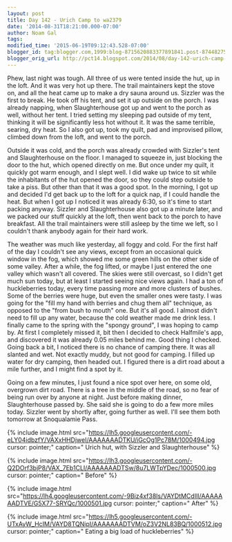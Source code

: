 ```yaml
---
layout: post
title: Day 142 - Urich Camp to wa2379
date: '2014-08-31T18:21:00.000-07:00'
author: Noam Gal
tags:
modified_time: '2015-06-19T09:12:43.528-07:00'
blogger_id: tag:blogger.com,1999:blog-8715620883377891841.post-8744827544228373875
blogger_orig_url: http://pct14.blogspot.com/2014/08/day-142-urich-camp-to-wa2379.html
---
```


 Phew, last night was tough. All three of us were tented inside the hut, up in the loft. And it was very hot up
 there. The trail maintainers kept the stove on, and all the heat came up to make a dry sauna around us.
 Sizzler
 was the first to break. He took off his tent, and set it up outside on the porch. I was already napping, when
 Slaughterhouse got up and went to the porch as well, without her tent.
 I tried setting my sleeping pad outside
 of my tent, thinking it will be significantly less hot without it. It was the same terrible, searing, dry heat. So I
 also got up, took my quilt, pad and improvised pillow, climbed down from the loft, and went to the porch.

 Outside it was cold, and the porch was already crowded with Sizzler's tent and Slaughterhouse on the floor. I
 managed to squeeze in, just blocking the door to the hut, which opened directly on me. But once under my quilt, it
 quickly got warm enough, and I slept well.
 I did wake up twice to sit while the inhabitants of the hut opened
 the door, so they could step outside to take a piss. But other than that it was a good spot.
 In the morning, I
 got up and decided I'd get back up to the loft for a quick nap, if I could handle the heat. But when I got up I
 noticed it was already 6:30, so it's time to start packing anyway.
 Sizzler and Slaughterhouse also got up a
 minute later, and we packed our stuff quickly at the loft, then went back to the porch to have breakfast. All the
 trail maintainers were still asleep by the time we left, so I couldn't thank anybody again for their hard work.

 The weather was much like yesterday, all foggy and cold. For the first half of the day I couldn't see any views,
 except from an occasional quick window in the fog, which showed me some green hills on the other side of some
 valley.
 After a while, the fog lifted, or maybe I just entered the one valley which wasn't all covered. The
 skies were still overcast, so I didn't get much sun today, but at least I started seeing nice views again.
 I
 had a ton of huckleberries today, every time passing more and more clusters of bushes. Some of the berries were
 huge, but even the smaller ones were tasty. I was going for the "fill my hand with berries and chug them all"
 technique, as opposed to the "from bush to mouth" one. But it's all good.
 I almost didn't need to fill up any
 water, because the cold weather made me drink less. I finally came to the spring with the "spongy ground", I was
 hoping to camp by. At first I completely missed it, bit then I decided to check Halfmile's app, and discovered it
 was already 0.05 miles behind me. Good thing I checked.
 Going back a bit, I noticed there is no chance of
 camping there. It was all slanted and wet. Not exactly muddy, but not good for camping. I filled up water for dry
 camping, then headed out. I figured there is a dirt road about a mile further, and I might find a spot by it.

 Going on a few minutes, I just found a nice spot over here, on some old, overgrown dirt road. There is a tree in the
 middle of the road, so no fear of being run over by anyone at night.
 Just before making dinner, Slaughterhouse
 passed by. She said she is going to do a few more miles today. Sizzler went by shortly after, going further as well.
 I'll see them both tomorrow at Snoqualamie Pass.


{% include image.html src="https://lh5.googleusercontent.com/-eLY04idbzfY/VAXxHHDjweI/AAAAAAADTKU/iGcOg1Pc78M/1000494.jpg cursor: pointer;" caption=" Urich hut, with Sizzler and Slaughterhouse" %}


{% include image.html src="https://lh3.googleusercontent.com/-Q2DOrf3bjP8/VAX_7Eb1CLI/AAAAAAADTSw/8u7LWTpYDec/1000500.jpg cursor: pointer;" caption=" Before" %}


{% include image.html src="https://lh4.googleusercontent.com/-9Biz4xf38ls/VAYDtMCdIlI/AAAAAAADTVE/G5X77-SRYQc/1000501.jpg cursor: pointer;" caption=" After" %}


{% include image.html src="https://lh5.googleusercontent.com/-UTxAyW_HcIM/VAYD8TQNipI/AAAAAAADTVM/oZ3V2NL83BQ/1000512.jpg cursor: pointer;" caption=" Eating a big load of huckleberries" %}

